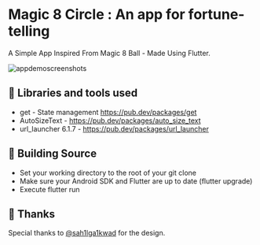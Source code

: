 # Magic 8 Circle : An app for fortune-telling 
A Simple App Inspired From Magic 8 Ball - Made Using Flutter.

![appdemoscreenshots](https://user-images.githubusercontent.com/112900490/212411553-1a5aa6af-9d39-45a5-8dec-1b1c04f2a0f7.png)

## 💼 Libraries and tools used
- get - State management https://pub.dev/packages/get
- AutoSizeText - https://pub.dev/packages/auto_size_text
- url_launcher 6.1.7 - https://pub.dev/packages/url_launcher

## 🌱 Building Source
- Set your working directory to the root of your git clone
- Make sure your Android SDK and Flutter are up to date (flutter upgrade)
- Execute flutter run

## 🤝 Thanks
Special thanks to  <a href="https://github.com/sah1lga1kwad" target="_blank" rel="noreferrer">@sah1lga1kwad</a> for the design.
